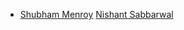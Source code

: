 * [Shubham Menroy](https://github.com/shubham9672)
[Nishant Sabbarwal](https://github.com/Nishant3007)
